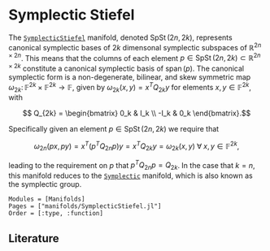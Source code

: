 # Symplectic Stiefel

The [`SymplecticStiefel`](@ref) manifold, denoted $\operatorname{SpSt}(2n, 2k)$, 
represents canonical symplectic bases of $2k$ dimensonal symplectic subspaces of $\mathbb{R}^{2n \times 2n}$. 
This means that the columns of each element $p \in \operatorname{SpSt}(2n, 2k) \subset \mathbb{R}^{2n \times 2k}$ 
constitute a canonical symplectic basis of $\operatorname{span}(p)$. 
The canonical symplectic form is a non-degenerate, bilinear, and skew symmetric map 
$\omega_{2k}\colon \mathbb{F}^{2k} \times \mathbb{F}^{2k} 
\rightarrow \mathbb{F}$, given by
$\omega_{2k}(x, y) = x^T Q_{2k} y$ for elements $x, y \in \mathbb{F}^{2k}$, with
````math
    Q_{2k} = 
    \begin{bmatrix}
     0_k  &  I_k \\
    -I_k  &  0_k
    \end{bmatrix}.
```` 
Specifically given an element $p \in \operatorname{SpSt}(2n, 2k)$ we require that
````math
    \omega_{2n} (p x, p y) = x^T(p^TQ_{2n}p)y = x^TQ_{2k}y = \omega_{2k}(x, y) \;\forall\; x, y \in \mathbb{F}^{2k},
````
leading to the requirement on $p$ that $p^TQ_{2n}p = Q_{2k}$.
In the case that $k = n$, this manifold reduces to the [`Symplectic`](@ref) manifold, which is also known as the symplectic group.

```@autodocs
Modules = [Manifolds]
Pages = ["manifolds/SymplecticStiefel.jl"]
Order = [:type, :function]
```

## Literature
